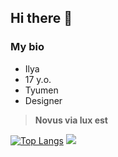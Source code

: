## Hi there 👋

### My bio
- Ilya
- 17 y.o.
- Tyumen
- Designer

> **Novus via lux est**

[![Top Langs](https://github-readme-stats.vercel.app/api/top-langs/?username=vxrfunftausend)](https://github.com/vxrfunftausend/github-readme-stats)
![](https://media.discordapp.net/attachments/896439469589270528/1338436656398864434/image.png?ex=67dc8405&is=67db3285&hm=ad2906ec02ef795ff487ecc782ebf059fdce5ff41cfecf95d574342da1edad75&=&format=webp&quality=lossless&width=968&height=968)
